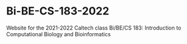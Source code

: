 # Bi-BE-CS-183-2022
Website for the 2021-2022 Caltech class Bi/BE/CS 183: Introduction to Computational Biology and Bioinformatics
